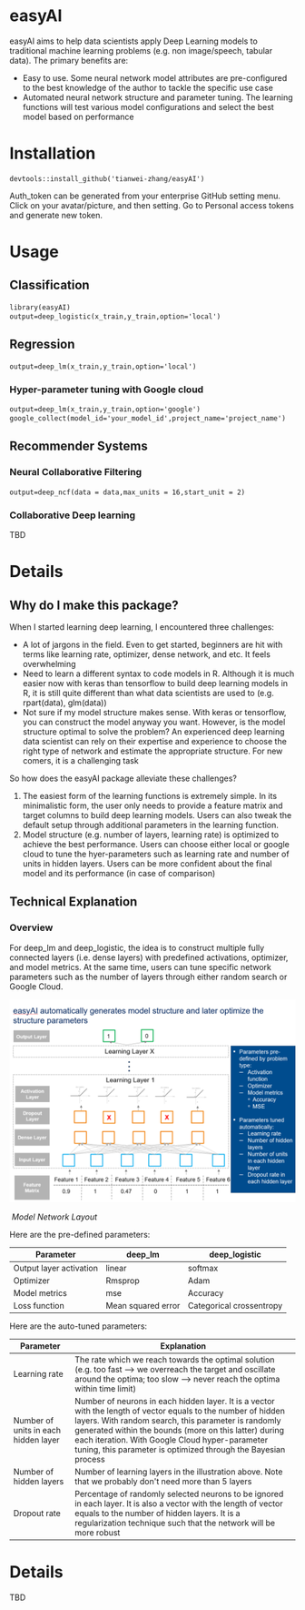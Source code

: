 # easyAI
easyAI aims to help data scientists apply Deep Learning models to traditional machine learning problems (e.g. non image/speech, tabular data). The primary benefits are:
* Easy to use. Some neural network model attributes are pre-configured to the best knowledge of the author to tackle the specific use case
* Automated neural network structure and parameter tuning. The learning functions will test various model configurations and select the best model based on performance

# Installation
```
devtools::install_github('tianwei-zhang/easyAI')
```
Auth_token can be generated from your enterprise GitHub setting menu. Click on your avatar/picture, and then setting. Go to Personal access tokens and generate new token.

# Usage

## Classification
```
library(easyAI)
output=deep_logistic(x_train,y_train,option='local')
```

## Regression

```
output=deep_lm(x_train,y_train,option='local')
```
### Hyper-parameter tuning with Google cloud
```
output=deep_lm(x_train,y_train,option='google')
google_collect(model_id='your_model_id',project_name='project_name')
```


## Recommender Systems

### Neural Collaborative Filtering
```
output=deep_ncf(data = data,max_units = 16,start_unit = 2)
```

### Collaborative Deep learning
TBD

# Details
## Why do I make this package?
When I started learning deep learning, I encountered three challenges:
* A lot of jargons in the field. Even to get started, beginners are hit with terms like learning rate, optimizer, dense network, and etc. It feels overwhelming
* Need to learn a different syntax to code models in R. Although it is much easier now with keras than tensorflow to build deep learning models in R, it is still quite different than what data scientists are used to (e.g. rpart(data), glm(data))
* Not sure if my model structure makes sense. With keras or tensorflow, you can construct the model anyway you want. However, is the model structure optimal to solve the problem? An experienced deep learning data scientist can rely on their expertise and experience to choose the right type of network and estimate the appropriate structure. For new comers, it is a challenging task

So how does the easyAI package alleviate these challenges?
1. The easiest form of the learning functions is extremely simple. In its minimalistic form, the user only needs to provide a feature matrix and target columns to build deep learning models. Users can also tweak the default setup through additional parameters in the learning function.
2. Model structure (e.g. number of layers, learning rate) is optimized to achieve the best performance. Users can choose either local or google cloud to tune the hyer-parameters such as learning rate and number of units in hidden layers. Users can be more confident about the final model and its performance (in case of comparison)

## Technical Explanation
### Overview
For deep_lm and deep_logistic, the idea is to construct multiple fully connected layers (i.e. dense layers) with predefined activations, optimizer, and model metrics. At the same time, users can tune specific network parameters such as the number of layers through either random search or Google Cloud.

![structure](img/network.PNG)

​                                                                    *Model Network Layout*

Here are the pre-defined parameters:

| Parameter               | deep_lm            | deep_logistic            |
| ----------------------- | ------------------ | ------------------------ |
| Output layer activation | linear             | softmax                  |
| Optimizer               | Rmsprop            | Adam                     |
| Model metrics           | mse                | Accuracy                 |
| Loss function           | Mean squared error | Categorical crossentropy |

Here are the auto-tuned parameters:

| Parameter                            | Explanation                                                  |
| ------------------------------------ | ------------------------------------------------------------ |
| Learning rate                        | The rate which we reach towards the optimal solution (e.g. too fast --> we overreach the target and oscillate around the optima; too slow --> never reach the optima within time limit) |
| Number of units in each hidden layer | Number of neurons in each hidden layer. It is a vector with the length of vector equals to the number of hidden layers. With random search, this parameter is randomly generated within the bounds (more on this latter) during each iteration. With Google Cloud hyper-parameter tuning, this parameter is optimized through the Bayesian process |
| Number of hidden layers              | Number of learning layers in the illustration above. Note that we probably don't need more than 5 layers |
| Dropout rate                         | Percentage of randomly selected neurons to be ignored in each layer. It is also a vector with the length of vector equals to the number of hidden layers. It is a regularization technique such that the network will be more robust |



# Details

TBD
